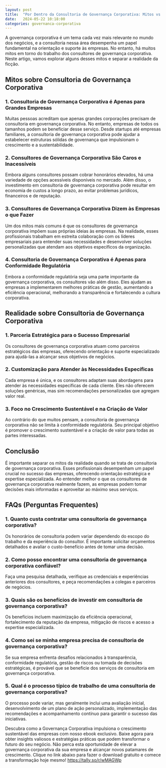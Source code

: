 ```yaml
---
layout: post
title:  "Por Dentro da Consultoria de Governança Corporativa: Mitos vs. Realidade"
date:   2024-05-22 10:18:00
categories: governanca-corporativa
---
```


A governança corporativa é um tema cada vez mais relevante no mundo dos negócios, e a consultoria nessa área desempenha um papel fundamental na orientação e suporte às empresas. No entanto, há muitos mitos em torno do trabalho dos consultores de governança corporativa. Neste artigo, vamos explorar alguns desses mitos e separar a realidade da ficção.

Mitos sobre Consultoria de Governança Corporativa
-------------------------------------------------

### 1\. Consultoria de Governança Corporativa é Apenas para Grandes Empresas

Muitas pessoas acreditam que apenas grandes corporações precisam de consultoria em governança corporativa. No entanto, empresas de todos os tamanhos podem se beneficiar desse serviço. Desde startups até empresas familiares, a consultoria de governança corporativa pode ajudar a estabelecer estruturas sólidas de governança que impulsionam o crescimento e a sustentabilidade.

### 2\. Consultores de Governança Corporativa São Caros e Inacessíveis

Embora alguns consultores possam cobrar honorários elevados, há uma variedade de opções acessíveis disponíveis no mercado. Além disso, o investimento em consultoria de governança corporativa pode resultar em economia de custos a longo prazo, ao evitar problemas jurídicos, financeiros e de reputação.

### 3\. Consultores de Governança Corporativa Dizem às Empresas o que Fazer

Um dos mitos mais comuns é que os consultores de governança corporativa impõem suas próprias ideias às empresas. Na realidade, esses profissionais trabalham em estreita colaboração com os líderes empresariais para entender suas necessidades e desenvolver soluções personalizadas que atendam aos objetivos específicos da organização.

### 4\. Consultoria de Governança Corporativa é Apenas para Conformidade Regulatória

Embora a conformidade regulatória seja uma parte importante da governança corporativa, os consultores vão além disso. Eles ajudam as empresas a implementarem melhores práticas de gestão, aumentando a eficiência operacional, melhorando a transparência e fortalecendo a cultura corporativa.

Realidade sobre Consultoria de Governança Corporativa
-----------------------------------------------------

### 1\. Parceria Estratégica para o Sucesso Empresarial

Os consultores de governança corporativa atuam como parceiros estratégicos das empresas, oferecendo orientação e suporte especializado para ajudá-las a alcançar seus objetivos de negócios.

### 2\. Customização para Atender às Necessidades Específicas

Cada empresa é única, e os consultores adaptam suas abordagens para atender às necessidades específicas de cada cliente. Eles não oferecem soluções genéricas, mas sim recomendações personalizadas que agregam valor real.

### 3\. Foco no Crescimento Sustentável e na Criação de Valor

Ao contrário do que muitos pensam, a consultoria de governança corporativa não se limita à conformidade regulatória. Seu principal objetivo é promover o crescimento sustentável e a criação de valor para todas as partes interessadas.

Conclusão
---------

É importante separar os mitos da realidade quando se trata de consultoria de governança corporativa. Esses profissionais desempenham um papel crucial no sucesso das empresas, oferecendo orientação estratégica e expertise especializada. Ao entender melhor o que os consultores de governança corporativa realmente fazem, as empresas podem tomar decisões mais informadas e aproveitar ao máximo seus serviços.

FAQs (Perguntas Frequentes)
---------------------------

### 1\. Quanto custa contratar uma consultoria de governança corporativa?

Os honorários de consultoria podem variar dependendo do escopo do trabalho e da experiência do consultor. É importante solicitar orçamentos detalhados e avaliar o custo-benefício antes de tomar uma decisão.

### 2\. Como posso encontrar uma consultoria de governança corporativa confiável?

Faça uma pesquisa detalhada, verifique as credenciais e experiências anteriores dos consultores, e peça recomendações a colegas e parceiros de negócios.

### 3\. Quais são os benefícios de investir em consultoria de governança corporativa?

Os benefícios incluem maximização da eficiência operacional, fortalecimento da reputação da empresa, mitigação de riscos e acesso a expertise especializada.

### 4\. Como sei se minha empresa precisa de consultoria de governança corporativa?

Se sua empresa enfrenta desafios relacionados à transparência, conformidade regulatória, gestão de riscos ou tomada de decisões estratégicas, é provável que se beneficie dos serviços de consultoria em governança corporativa.

### 5\. Qual é o processo típico de trabalho de uma consultoria de governança corporativa?

O processo pode variar, mas geralmente inclui uma avaliação inicial, desenvolvimento de um plano de ação personalizado, implementação das recomendações e acompanhamento contínuo para garantir o sucesso das iniciativas.

Descubra como a Governança Corporativa impulsiona o crescimento sustentável das empresas com nosso ebook exclusivo. Baixe agora para obter insights valiosos e estratégias práticas que podem transformar o futuro do seu negócio. Não perca esta oportunidade de elevar a governança corporativa da sua empresa e alcançar novos patamares de crescimento. Clique no link abaixo para fazer o download gratuito e comece a transformação hoje mesmo! <https://tally.so/r/wMAGWp>